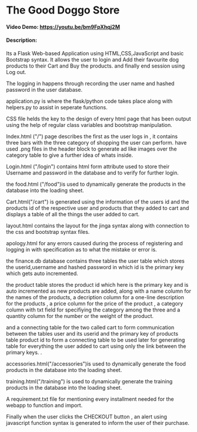 # The Good Doggo Store
#### Video Demo:  <https://youtu.be/bm9FpXhqj2M>
#### Description:
Its a Flask Web-based Application using HTML,CSS,JavaScript and basic Bootstrap syntax.
It allows the user to login and Add their favourite dog products to their Cart and Buy the products.
and finally end session using Log out.

The logging in happens through recording the user name and hashed password in the user database.


application.py is where the flask/python code takes place along with helpers.py to assist in seperate functions.

CSS file helds the key to the design of every html page that has been output using the help of regular class variables and bootstrap manipulation.

Index.html ("/")  page describes the first as the user logs in , it contains three bars with the three category of shopping the user can perform. have used .png files in the header block to generate ad like images over the category table to give a further idea of whats inside.

Login.html ("/login") contains html form attribute used to store their Username and password  in the database and to verify for further login.

the food.html ("/food")is used to dynamically generate the products in the database into the loading sheet.

Cart.html("/cart") is generated using the information  of the users id and the products id of the respective user and products that they added to cart and displays a table of all the things the user added to cart.

layout.html contains the layout for the jinga syntax along with connection to the css and bootstrap syntax files.

apology.html for any errors caused during the process of registering and logging in with specification as to what the mistake or error is.

the finance.db database contains three tables
the user table which stores the userid,username and hashed password in which id is the primary key which gets auto incremented.

the product table stores the product id which here is the primary key and is auto incremented as new products are added, along with a name column for the names of the products,
a decription column for a one-line description for the products , a price column for the price of the product , a category column with txt field for specifiying the category among the three and a quantity column for the number or the weight of the product.

and a connecting table for the two called cart to form communication between the tables user and its userid and the primary key of products table product id to form a connecting table to be used later for generating table for everything the user added to cart using only the link between the primary keys.
                                                                                                                                                                   .

accessories.html("/accessories")is used to dynamically generate the food products in the database into the loading sheet.

training.html("/training")  is used to dynamically generate the training products in the database into the loading sheet.

A requirement.txt file for mentioning every installment needed for the webapp to function and import.

Finally when the user clicks the CHECKOUT button , an alert using javascript function syntax is generated to inform the user of their purchase.
